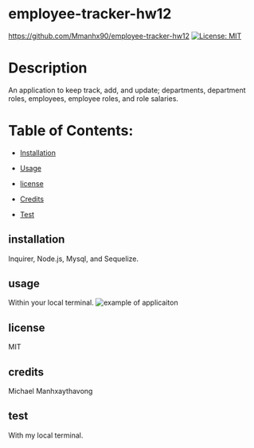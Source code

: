 # employee-tracker-hw12
  https://github.com/Mmanhx90/employee-tracker-hw12
  [![License: MIT](https://img.shields.io/badge/License-MIT-yellow.svg)](https://opensource.org/licenses/MIT)
  # Description
  An application to keep track, add, and update; departments, department roles, employees, employee roles, and role salaries.
  # Table of Contents:
  * [Installation](#installation)
  * [Usage](#usage)
  
 * [license](#license)

  * [Credits](#credits)
  * [Test](#test)
  

  ## installation
  Inquirer, Node.js, Mysql, and Sequelize.

  ## usage
  Within your local terminal.
  ![example of applicaiton](https://drive.google.com/file/d/1ICfyqLywtYLfWZy-TbDbw6TGfi2LNQh1/view)
  
  
## license

  MIT

  ## credits
  Michael Manhxaythavong

  ## test
  With my local terminal.
